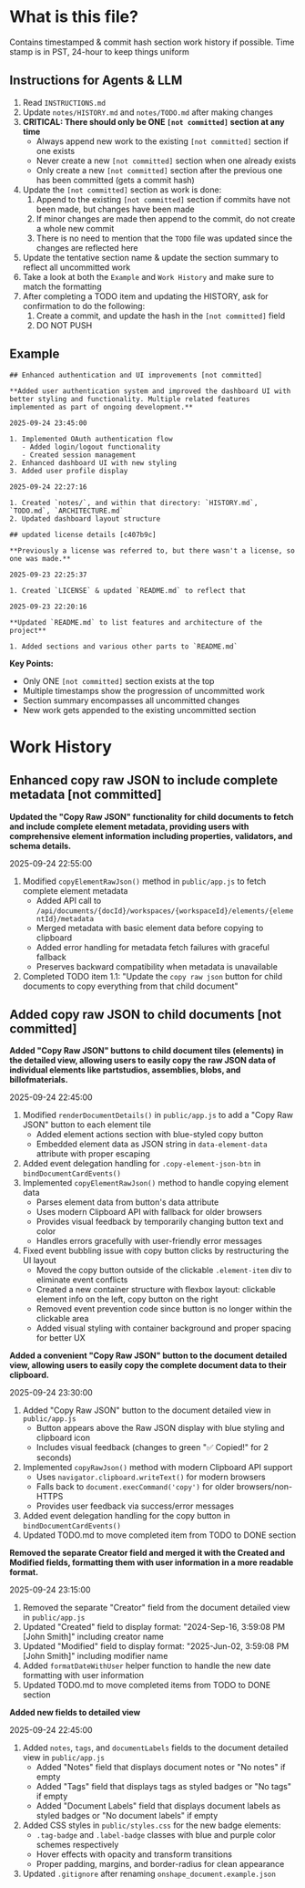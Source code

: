 # What is this file?

Contains timestamped & commit hash section work history if possible. Time stamp is in PST, 24-hour to keep things uniform

## Instructions for Agents & LLM

1. Read `INSTRUCTIONS.md`
2. Update `notes/HISTORY.md` and `notes/TODO.md` after making changes
3. **CRITICAL: There should only be ONE `[not committed]` section at any time**
   - Always append new work to the existing `[not committed]` section if one exists
   - Never create a new `[not committed]` section when one already exists
   - Only create a new `[not committed]` section after the previous one has been committed (gets a commit hash)
4. Update the `[not committed]` section as work is done:
   1. Append to the existing `[not committed]` section if commits have not been made, but changes have been made
   2. If minor changes are made then append to the commit, do not create a whole new commit
   3. There is no need to mention that the `TODO` file was updated since the changes are reflected here
5. Update the tentative section name & update the section summary to reflect all uncommitted work
6. Take a look at both the `Example` and `Work History` and make sure to match the formatting
7. After completing a TODO item and updating the HISTORY, ask for confirmation to do the following:
   1. Create a commit, and update the hash in the `[not committed]` field
   2. DO NOT PUSH

## Example

```
## Enhanced authentication and UI improvements [not committed]

**Added user authentication system and improved the dashboard UI with better styling and functionality. Multiple related features implemented as part of ongoing development.**

2025-09-24 23:45:00

1. Implemented OAuth authentication flow
   - Added login/logout functionality
   - Created session management
2. Enhanced dashboard UI with new styling
3. Added user profile display

2025-09-24 22:27:16

1. Created `notes/`, and within that directory: `HISTORY.md`, `TODO.md`, `ARCHITECTURE.md`
2. Updated dashboard layout structure

## updated license details [c407b9c]

**Previously a license was referred to, but there wasn't a license, so one was made.**

2025-09-23 22:25:37

1. Created `LICENSE` & updated `README.md` to reflect that

2025-09-23 22:20:16

**Updated `README.md` to list features and architecture of the project**

1. Added sections and various other parts to `README.md`

```

**Key Points:**

- Only ONE `[not committed]` section exists at the top
- Multiple timestamps show the progression of uncommitted work
- Section summary encompasses all uncommitted changes
- New work gets appended to the existing uncommitted section

# Work History

## Enhanced copy raw JSON to include complete metadata [not committed]

**Updated the "Copy Raw JSON" functionality for child documents to fetch and include complete element metadata, providing users with comprehensive element information including properties, validators, and schema details.**

2025-09-24 22:55:00

1. Modified `copyElementRawJson()` method in `public/app.js` to fetch complete element metadata
   - Added API call to `/api/documents/{docId}/workspaces/{workspaceId}/elements/{elementId}/metadata`
   - Merged metadata with basic element data before copying to clipboard
   - Added error handling for metadata fetch failures with graceful fallback
   - Preserves backward compatibility when metadata is unavailable
2. Completed TODO item 1.1: "Update the `copy raw json` button for child documents to copy everything from that child document"

## Added copy raw JSON to child documents [not committed]

**Added "Copy Raw JSON" buttons to child document tiles (elements) in the detailed view, allowing users to easily copy the raw JSON data of individual elements like partstudios, assemblies, blobs, and billofmaterials.**

2025-09-24 22:45:00

1. Modified `renderDocumentDetails()` in `public/app.js` to add a "Copy Raw JSON" button to each element tile
   - Added element actions section with blue-styled copy button
   - Embedded element data as JSON string in `data-element-data` attribute with proper escaping
2. Added event delegation handling for `.copy-element-json-btn` in `bindDocumentCardEvents()`
3. Implemented `copyElementRawJson()` method to handle copying element data
   - Parses element data from button's data attribute
   - Uses modern Clipboard API with fallback for older browsers
   - Provides visual feedback by temporarily changing button text and color
   - Handles errors gracefully with user-friendly error messages
4. Fixed event bubbling issue with copy button clicks by restructuring the UI layout
   - Moved the copy button outside of the clickable `.element-item` div to eliminate event conflicts
   - Created a new container structure with flexbox layout: clickable element info on the left, copy button on the right
   - Removed event prevention code since button is no longer within the clickable area
   - Added visual styling with container background and proper spacing for better UX

**Added a convenient "Copy Raw JSON" button to the document detailed view, allowing users to easily copy the complete document data to their clipboard.**

2025-09-24 23:30:00

1. Added "Copy Raw JSON" button to the document detailed view in `public/app.js`
   - Button appears above the Raw JSON display with blue styling and clipboard icon
   - Includes visual feedback (changes to green "✅ Copied!" for 2 seconds)
2. Implemented `copyRawJson()` method with modern Clipboard API support
   - Uses `navigator.clipboard.writeText()` for modern browsers
   - Falls back to `document.execCommand('copy')` for older browsers/non-HTTPS
   - Provides user feedback via success/error messages
3. Added event delegation handling for the copy button in `bindDocumentCardEvents()`
4. Updated TODO.md to move completed item from TODO to DONE section

**Removed the separate Creator field and merged it with the Created and Modified fields, formatting them with user information in a more readable format.**

2025-09-24 23:15:00

1. Removed the separate "Creator" field from the document detailed view in `public/app.js`
2. Updated "Created" field to display format: "2024-Sep-16, 3:59:08 PM [John Smith]" including creator name
3. Updated "Modified" field to display format: "2025-Jun-02, 3:59:08 PM [John Smith]" including modifier name
4. Added `formatDateWithUser` helper function to handle the new date formatting with user information
5. Updated TODO.md to move completed items from TODO to DONE section

**Added new fields to detailed view**

2025-09-24 22:45:00

1. Added `notes`, `tags`, and `documentLabels` fields to the document detailed view in `public/app.js`
   - Added "Notes" field that displays document notes or "No notes" if empty
   - Added "Tags" field that displays tags as styled badges or "No tags" if empty
   - Added "Document Labels" field that displays document labels as styled badges or "No document labels" if empty
2. Added CSS styles in `public/styles.css` for the new badge elements:
   - `.tag-badge` and `.label-badge` classes with blue and purple color schemes respectively
   - Hover effects with opacity and transform transitions
   - Proper padding, margins, and border-radius for clean appearance
3. Updated `.gitignore` after renaming `onshape_document.example.json`
